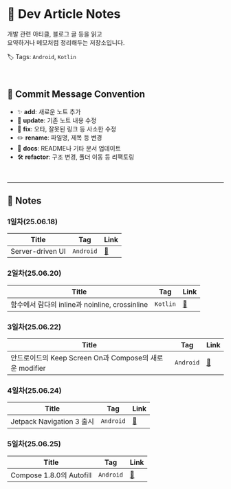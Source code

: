 # 📘 Dev Article Notes

개발 관련 아티클, 블로그 글 등을 읽고  
요약하거나 메모처럼 정리해두는 저장소입니다.

🏷️ Tags: `Android`, `Kotlin`

<br/> 

## 📝 Commit Message Convention

- ✨ **add**: 새로운 노트 추가  
- 🔄 **update**: 기존 노트 내용 수정  
- 🐞 **fix**: 오타, 잘못된 링크 등 사소한 수정  
- ✏️ **rename**: 파일명, 제목 등 변경  
- 📖 **docs**: README나 기타 문서 업데이트  
- 🛠️ **refactor**: 구조 변경, 폴더 이동 등 리팩토링
  
<br/>

---

## 📂 Notes

### 1일차(25.06.18)
| Title | Tag | Link |
|------|------|------|
| Server-driven UI | `Android` | [🔗](notes/android/Server-driven%20UI.md) |

### 2일차(25.06.20)
| Title | Tag | Link |
|------|------|------|
| 함수에서 람다의 inline과 noinline, crossinline | `Kotlin` | [🔗](notes/android/함수에서%20람다의%20Inline과%20noInline%2C%20crossinline.md) |

### 3일차(25.06.22)
| Title | Tag | Link |
|------|------|------|
| 안드로이드의 Keep Screen On과 Compose의 새로운 modifier | `Android` | [🔗](notes/android/안드로이드의%20Keep%20Screen%20On과%20Compose의%20새로운%20modifier.md) |

### 4일차(25.06.24)
| Title | Tag | Link |
|------|------|------|
| Jetpack Navigation 3 출시 | `Android` | [🔗](notes/android/Jetpack%20Navigation%203%20%EC%B6%9C%EC%8B%9C.md) |

### 5일차(25.06.25)
| Title | Tag | Link |
|------|------|------|
| Compose 1.8.0의 Autofill | `Android` | [🔗](notes/android/Compose%201.8.0의%20Autofill.md) |

